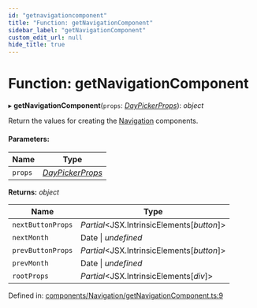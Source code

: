 ```yaml
---
id: "getnavigationcomponent"
title: "Function: getNavigationComponent"
sidebar_label: "getNavigationComponent"
custom_edit_url: null
hide_title: true
---
```


# Function: getNavigationComponent

▸ **getNavigationComponent**(`props`: [*DayPickerProps*](../interfaces/daypickerprops.md)): *object*

Return the values for creating the [Navigation](navigation.md) components.

#### Parameters:

Name | Type |
------ | ------ |
`props` | [*DayPickerProps*](../interfaces/daypickerprops.md) |

**Returns:** *object*

Name | Type |
------ | ------ |
`nextButtonProps` | *Partial*<JSX.IntrinsicElements[*button*]\> |
`nextMonth` | Date \| *undefined* |
`prevButtonProps` | *Partial*<JSX.IntrinsicElements[*button*]\> |
`prevMonth` | Date \| *undefined* |
`rootProps` | *Partial*<JSX.IntrinsicElements[*div*]\> |

Defined in: [components/Navigation/getNavigationComponent.ts:9](https://github.com/gpbl/react-day-picker/blob/7a46f8df/packages/react-day-picker/src/components/Navigation/getNavigationComponent.ts#L9)
